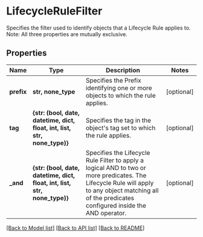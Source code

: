 # LifecycleRuleFilter

Specifies the filter used to identify objects that a Lifecycle Rule applies to. Note: All three properties are mutually exclusive.

## Properties
Name | Type | Description | Notes
------------ | ------------- | ------------- | -------------
**prefix** | **str, none_type** | Specifies the Prefix identifying one or more objects to which the rule applies. | [optional] 
**tag** | **{str: (bool, date, datetime, dict, float, int, list, str, none_type)}** | Specifies the tag in the object&#39;s tag set to which the rule applies. | [optional] 
**_and** | **{str: (bool, date, datetime, dict, float, int, list, str, none_type)}** | Specifies the Lifecycle Rule Filter to apply a logical AND to two or more predicates. The Lifecycle Rule will apply to any object matching all of the predicates configured inside the AND operator. | [optional] 

[[Back to Model list]](../README.md#documentation-for-models) [[Back to API list]](../README.md#documentation-for-api-endpoints) [[Back to README]](../README.md)


